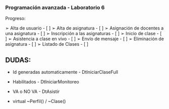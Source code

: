 ### Programación avanzada - Laboratorio 6

Progreso:

➢ Alta de usuario - [ ]
➢ Alta de asignatura - [ ]
➢ Asignación de docentes a una asignatura - [ ]
➢ Inscripción a las asignaturas - [ ]
➢ Inicio de clase - [ ]
➢ Asistencia a clase en vivo - [ ]
➢ Envío de mensaje - [ ]
➢ Eliminación de asignatura - [ ]
➢ Listado de Clases - [ ]

## DUDAS:

- Id generadas automaticamente - DtIniciarClaseFull

- Habilitados - DtIniciarMonitoreo

- VA o NO VA - DtAsistir

- virtual ~Perfil() / ~Clase()
